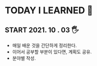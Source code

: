 # TODAY I LEARNED 🦄
## START 2021. 10 . 03 🖐

* 매일 배운 것을 간단하게 정리한다.
* 이어서 공부할 부분이 있다면, 계획도 공유.
* 분야별 작성.